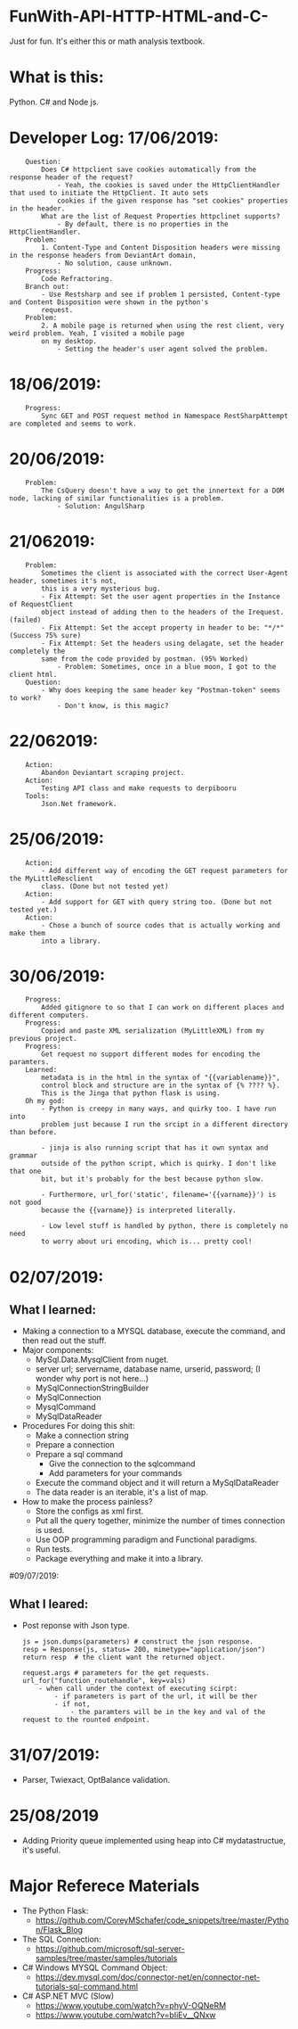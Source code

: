 # FunWith-API-HTTP-HTML-and-C-
Just for fun. It's either this or math analysis textbook.
# What is this: 
Python. C# and Node js. 

# Developer Log: 17/06/2019:
```
    Question: 
        Does C# httpclient save cookies automatically from the response header of the request? 
            - Yeah, the cookies is saved under the HttpClientHandler that used to initiate the HttpClient. It auto sets
            cookies if the given response has "set cookies" properties in the header. 
        What are the list of Request Properties httpclinet supports? 
            - By default, there is no properties in the HttpClientHandler.
    Problem: 
        1. Content-Type and Content Disposition headers were missing in the response headers from DeviantArt domain, 
            - No solution, cause unknown. 
    Progress: 
        Code Refractoring. 
    Branch out: 
        - Use Restsharp and see if problem 1 persisted, Content-type and Content Disposition were shown in the python's
        request. 
    Problem: 
        2. A mobile page is returned when using the rest client, very weird problem. Yeah, I visited a mobile page 
        on my desktop. 
            - Setting the header's user agent solved the problem. 

```

# 18/06/2019: 
```
    Progress: 
        Sync GET and POST request method in Namespace RestSharpAttempt are completed and seems to work. 
```

# 20/06/2019:
```
    Problem: 
        The CsQuery doesn't have a way to get the innertext for a DOM node, lacking of similar functionalities is a problem. 
            - Solution: AngulSharp
```

# 21/062019: 
```
    Problem:
        Sometimes the client is associated with the correct User-Agent header, sometimes it's not, 
        this is a very mysterious bug. 
        - Fix Attempt: Set the user agent properties in the Instance of RequestClient 
        object instead of adding then to the headers of the Irequest. (failed)
        - Fix Attempt: Set the accept property in header to be: "*/*" (Success 75% sure)
        - Fix Attempt: Set the headers using delagate, set the header completely the 
        same from the code provided by postman. (95% Worked)
            - Problem: Sometimes, once in a blue moon, I got to the client html. 
    Question: 
        - Why does keeping the same header key "Postman-token" seems to work? 
            - Don't know, is this magic? 
```
# 22/062019: 
```
    Action: 
        Abandon Deviantart scraping project. 
    Action: 
        Testing API class and make requests to derpibooru
    Tools: 
        Json.Net framework. 
```

# 25/06/2019: 
```
    Action: 
        - Add different way of encoding the GET request parameters for the MyLittleResclient 
        class. (Done but not tested yet)
    Action: 
        - Add support for GET with query string too. (Done but not tested yet.)
    Action: 
        - Chose a bunch of source codes that is actually working and make them 
        into a library. 
```

# 30/06/2019: 
```
    Progress: 
        Added gitignore to so that I can work on different places and different computers. 
    Progress: 
        Copied and paste XML serialization (MyLittleXML) from my previous project. 
    Progress: 
        Get request no support different modes for encoding the paramters. 
    Learned: 
        metadata is in the html in the syntax of "{{variablename}}", 
        control block and structure are in the syntax of {% ???? %}. 
        This is the Jinga that python flask is using. 
    Oh my god: 
        - Python is creepy in many ways, and quirky too. I have run into 
        problem just because I run the srcipt in a different directory than before. 

        - jinja is also running script that has it own syntax and grammar 
        outside of the python script, which is quirky. I don't like that one 
        bit, but it's probably for the best because python slow. 

        - Furthermore, url_for('static', filename='{{varname}}') is not good 
        because the {{varname}} is interpreted literally. 

        - Low level stuff is handled by python, there is completely no need 
        to worry about uri encoding, which is... pretty cool! 
```

# 02/07/2019: 
## What I learned: 
- Making a connection to a MYSQL database, execute the command, and then read out the stuff. 
- Major components:
    - MySql.Data.MysqlClient from nuget. 
    - server url; servername, database name, urserid, password; (I wonder why port is not here...)
    - MySqlConnectionStringBuilder
    - MySqlConnection
    - MysqlCommand
    - MySqlDataReader
- Procedures For doing this shit: 
    - Make a connection string
    - Prepare a connection
    - Prepare a sql command 
        - Give the connection to the sqlcommand
        - Add parameters for your commands
    - Execute the command object and it will return a MySqlDataReader
    - The data reader is an iterable, it's a list of map. 
- How to make the process painless? 
    - Store the configs as xml first. 
    - Put all the query together, minimize the number of times connection is used. 
    - Use OOP programming paradigm and Functional paradigms. 
    - Run tests. 
    - Package everything and make it into a library. 


#09/07/2019: 
## What I leared: 
- Post reponse with Json type. 
    ```
    js = json.dumps(parameters) # construct the json response.
    resp = Response(js, status= 200, mimetype="application/json")
    return resp  # the client want the returned object. 

    request.args # parameters for the get requests. 
    url_for("function_routehandle", key=vals) 
        - when call under the context of executing scirpt: 
            - if parameters is part of the url, it will be ther
            - if not,
                - the paramters will be in the key and val of the request to the rounted endpoint.
    ```
# 31/07/2019: 
- Parser, Twiexact, OptBalance validation. 


# 25/08/2019
- Adding Priority queue implemented using heap into C# mydatastructue, it's useful. 

# Major Referece Materials
- The Python Flask: 
    - https://github.com/CoreyMSchafer/code_snippets/tree/master/Python/Flask_Blog
- The SQL Connection: 
    - https://github.com/microsoft/sql-server-samples/tree/master/samples/tutorials
- C# Windows MYSQL Command Object: 
    - https://dev.mysql.com/doc/connector-net/en/connector-net-tutorials-sql-command.html
- C# ASP.NET MVC (Slow)
    - https://www.youtube.com/watch?v=phyV-OQNeRM
    - https://www.youtube.com/watch?v=bIiEv__QNxw